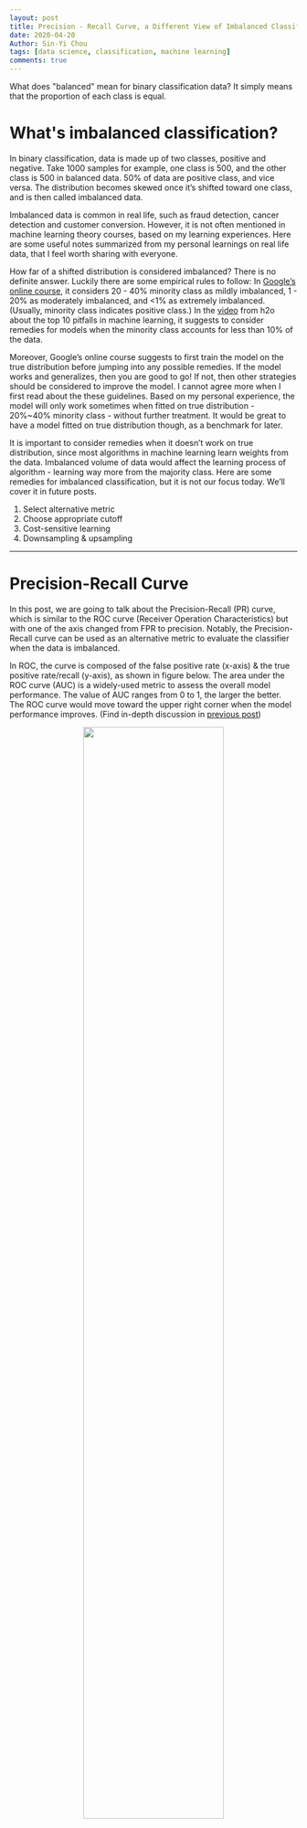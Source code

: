 ```yaml
---
layout: post
title: Precision - Recall Curve, a Different View of Imbalanced Classifiers
date: 2020-04-20
Author: Sin-Yi Chou
tags: [data science, classification, machine learning]
comments: true
---
```


What does "balanced" mean for binary classification data? It simply means that the proportion of each class is equal.

# What's imbalanced classification?

In binary classification, data is made up of two classes, positive and negative. Take 1000 samples for example, one class is 500, and the other class is 500 in balanced data. 50% of data are positive class, and vice versa. The distribution becomes skewed once it’s shifted toward one class, and is then called imbalanced data.

Imbalanced data is common in real life, such as fraud detection, cancer detection and customer conversion. However, it is not often mentioned in machine learning theory courses, based on my learning experiences. Here are some useful notes summarized from my personal learnings on real life data, that I feel worth sharing with everyone.


How far of a shifted distribution is considered imbalanced? There is no definite answer. Luckily there are some empirical rules to follow:
In [Google’s online course](https://developers.google.com/machine-learning/data-prep/construct/sampling-splitting/imbalanced-data), it considers 20 - 40% minority class as mildly imbalanced, 1 - 20% as moderately imbalanced, and <1% as extremely imbalanced. (Usually, minority class indicates positive class.) In the [video](https://www.youtube.com/watch?v=_JnERKNat4w) from h2o about the top 10 pitfalls in machine learning, it suggests to consider remedies for models when the minority class accounts for less than 10% of the data.

Moreover, Google’s online course suggests to first train the model on the true distribution before jumping into any possible remedies. If the model works and generalizes, then you are good to go! If not, then other strategies should be considered to improve the model.
I cannot agree more when I first read about the these guidelines. Based on my personal experience, the model will only work sometimes when fitted on true distribution - 20%~40% minority class - without further treatment. It would be great to have a model fitted on true distribution though, as a benchmark for later.

It is important to consider remedies when it doesn’t work on true distribution, since most algorithms in machine learning learn weights from the data. Imbalanced volume of data would affect the learning process of algorithm - learning way more from the majority class. Here are some remedies for imbalanced classification, but it is not our focus today. We’ll cover it in future posts.
1. Select alternative metric
2. Choose appropriate cutoff
3. Cost-sensitive learning
4. Downsampling & upsampling

----

# Precision-Recall Curve  
In this post, we are going to talk about the Precision-Recall (PR) curve, which is similar to the ROC curve (Receiver Operation Characteristics) but with one of the axis changed from FPR to precision. Notably, the Precision-Recall curve can be used as an alternative metric to evaluate the classifier when the data is imbalanced.  

In ROC, the curve is composed of the false positive rate (x-axis) & the true positive rate/recall (y-axis), as shown in figure below. The area under the ROC curve (AUC) is a widely-used metric to assess the overall model performance. The value of AUC ranges from 0 to 1, the larger the better. The ROC curve would move toward the upper right corner when the model performance improves. (Find in-depth discussion in [previous post](https://sinyi-chou.github.io/classification-auc/))

<p align="center">
<img src="/images/prauc/ROC_auc_area_plot.png" width="70%" />
</p>

On the other hand, the PR curve is composed of the recall/true positive rate (x-axis) & the precision (y-axis), as shown in figure below. The area under the PR ROC curve (PR AUC) provides a different perspective on evaluating the result of binary classifier. Lager PR AUC value indicates better model performance — the PR curve would move towards the upper left corner.

Not all the value between 0 to 1 is achievable for PR AUC. Varying by data, the baseline of PR curve is the horizontal line with y equals the value of the positive rate — P/(P+N) — the smallest value of precision. When the threshold goes to 0 (i.e. the rightmost point in the graph), all samples are classified as positive samples. That is, the number of true positive is equal to the number of positive samples. Thus, the value of the baseline decreases when the data become more imbalanced.  

Details: Precision = TP/(TP + FP),  when threshold = 0, TP = P, FP = N, Precision = P/(P+N)

<p align="center">
<img src="/images/prauc/PR_auc_area_plot.png" width="70%" />
</p>

Note: The ROC & PR ROC figures are plotted using the same dataset, which is binary classes with balanced classes

# Why we need PR curve?

When data is imbalanced, the AUC might not reflect the true performance of the classifier. The definition of the False Positive Rate (FPR), is the number of false positives divided by the number of negative samples. FPR is considered better when it’s smaller since it indicates fewer false positives. In imbalanced data, the FPR tends to stay at small values due to the large numbers of negatives (i.e. making the denominator large). Thus, FPR becomes less informative for the model performance in this situation.

Below is a confusion matrix of an imbalanced dataset. As the figure shown, FPR shows a low value, indicating good model performance. However, precision - 0.09 - illustrates that the model is not able to distinguish between two classes well, and tend to predict more negative samples. Thus, PR AUC provides an alternative view for model performance by switching from FPR to precision.

<p align="center">
<img src="/images/classification/imbalanced_example.png" width="70%" />
</p>

Let’s have a deep dive into more examples. Here are the ROC curve & PR curve of the output of binary classifier at various levels of separation and positive rates. In the following examples, 5 different levels of separation are chosen— **Perfect**, **Excellent**, **Great**, **Good**, **Random** —  and 3 different positive rates are selected — 0.5, 0.1 and 0.01 ranging from the balanced toward extremely imbalanced.  The data with the same level of separation but different positive rates is all sampled from the same distribution but at different sampling rate.

As the figure of ROC curve shown, the model performance across different positive rates are the same — the shape of ROC curve is nearly identical. On the other hand, the PR curves tell a different story — the model performance decreases when the positive rate decreases. When there are more negative samples, it is common to predict more outcome as negative samples, causing the precision to decrease. The baseline of different positive rates is also shown with the level of separation — **Random**. Notably, when comparing the ROC & PR curves at the same positive rate, the overall relationship among various levels of separation is similar in both the ROC & PR curve. Since the baseline shifted based on the positive rate, it is crucial to compare the PR AUC to baseline first rather than look straight into the absolute value of PR AUC. For example, the PR AUC of the **Excellent** status with 0.01 positive rate is 0.2. The absolute value of the PR AUC doesn’t look like a good outcome. However, it is 20 times better than the baseline 0.01!

![][ROC_auc_show_plot]

![][PR_auc_show_plot]

Let’s look into another case. There are two example datasets with the same value of AUC (0.8) but different positive rates. As shown in ROC curve, the curves and values of AUC are all the same regardless of the positive rate. Thus, it is hard to tell which model performs better based only on the value of AUC. With the help of PR AUC, we come to the conclusion that the performance of example A is better than example B, which has a higher PR AUC value for all positive rates.

As shown in the ROC curves, the curves of example A are different from the ones of example B especially around the leftmost area. It indicates that the model of example A performs better in higher-rank samples - where more positive samples are classified correctly. The AUC value doesn’t identify the difference. However, we can clearly see the difference in the value and curve of the PR AUC between example A & B.  

![][ROC_auc_compare_plot]


<center>
Table: AUC of positive rate vs. examples  
</center>
<center>

| AUC           | 0.5 | 0.1  | 0.01 |
|---------------|------|-----|-----|
| Example - A   | 0.8  | 0.8 | 0.8 |
| Example - B   | 0.8  | 0.8 | 0.8 |

</center>

![][PR_auc_compare_plot]

<center>
Table: PR AUC of positive rate vs. examples
</center>

<center>

| PR AUC        | 0.5  | 0.1  | 0.01 |
|---------------|------|------|------|
| Example - A   | 0.83 | 0.54 | 0.27 |
| Example - B   | 0.75 | 0.26 | 0.03 |

</center>

To conclude, PR AUC provides the ability to differentiate the performance between balanced & imbalanced data. It also helps to identify the performance around higher-rank area.  

----

# When to use PR AUC?

## When two classes are equally important
AUC would be the metric to use if the goal of the model is to perform equally well on both classes. Image classification between cats & dogs is a good example because the performance on cats is equally important on dogs.
##  When minority class is more important
PR AUC would be the metric to use if the focus of the model is to identify correctly as many positive samples as possible. Take spam detectors for example, the goal is to find all the possible spams. Regular emails are not of interest at all — they overshadow the number of positives.

There are no defined rules to select the suitable metrics. It really depends on the data and the application. It is important to think thoroughly about the purpose of the model before jumping into the modeling process.

One thing to note here is that the PR AUC serves as an alternative metric. If the model doesn’t work after the metric is changed, there are still other remedies to deal with imbalanced data, such as downsampling/upsampling. We’ll cover it later in future posts.

----

# Reference

1. [Google data preparation and FE: imbalanced data](https://developers.google.com/machine-learning/data-prep/construct/sampling-splitting/imbalanced-data)
2. [Classifier evaluation with imbalanced datasets](https://classeval.wordpress.com/simulation-analysis/method-of-simulation/)
3. [What is a good AUC for a precision-recall curve?](https://stats.stackexchange.com/questions/113326/what-is-a-good-auc-for-a-precision-recall-curve)
4. [Machine Learning in Action](https://www.manning.com/books/machine-learning-in-action)
5. [Top 10 Data Science Practitioner Pitfalls H2O World 2015](https://www.slideshare.net/0xdata/h2o-world-top-10-data-science-pitfalls-mark-landry)
6. [The Precision-Recall Plot Is More Informative than the ROC Plot When Evaluating Binary Classifiers on Imbalanced Datasets](https://journals.plos.org/plosone/article?id=10.1371/journal.pone.0118432)
7. [Precision-Recall AUC vs ROC AUC for class imbalance problems](https://www.kaggle.com/general/7517)
8. [Precision-recall curve](https://www.andybeger.com/content/papers/Beger_2016_PrecisionRecallCurves.pdf)


**All the plots in this post are made on my own with ideas inspired by above references. Please reference my post when used.**

[ROC_auc_area_plot]: /images/prauc/ROC_auc_area_plot.png

[PR_auc_area_plot]: /images/prauc/PR_auc_area_plot.png

[imbalanced_example]: /images/classification/imbalanced_example.png

[ROC_auc_show_plot]: /images/prauc/ROC_auc_show_plot.png

[PR_auc_show_plot]: /images/prauc/PR_auc_show_plot.png

[ROC_auc_compare_plot]: /images/prauc/ROC_auc_compare_plot.png

[PR_auc_compare_plot]: /images/prauc/PR_auc_compare_plot.png
